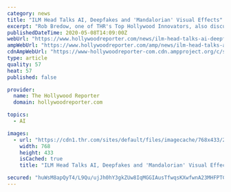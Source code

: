 ```yaml
---
category: news
title: "ILM Head Talks AI, Deepfakes and 'Mandalorian' Visual Effects"
excerpt: "Rob Bredow, one of THR's Top Hollywood Innovators, also discusses how the AI-based image-doctoring technology behind deep fakes will change Hollywood and why his team’s virtual production developments could be \"an important part of us being able to get back to work sooner."
publishedDateTime: 2020-05-08T14:09:00Z
webUrl: "https://www.hollywoodreporter.com/news/ilm-head-talks-ai-deepfakes-mandalorian-visual-effects-1293243"
ampWebUrl: "https://www.hollywoodreporter.com/amp/news/ilm-head-talks-ai-deepfakes-mandalorian-visual-effects-1293243"
cdnAmpWebUrl: "https://www-hollywoodreporter-com.cdn.ampproject.org/c/s/www.hollywoodreporter.com/amp/news/ilm-head-talks-ai-deepfakes-mandalorian-visual-effects-1293243"
type: article
quality: 57
heat: 57
published: false

provider:
  name: The Hollywood Reporter
  domain: hollywoodreporter.com

topics:
  - AI

images:
  - url: "https://cdn1.thr.com/sites/default/files/imagecache/768x433/2020/05/rob_bredow_-_publicity_-_h_2020_.jpg"
    width: 768
    height: 433
    isCached: true
    title: "ILM Head Talks AI, Deepfakes and 'Mandalorian' Visual Effects"

secured: "huWsM8apQyT4/L9Qu/ujJh0hY3gkZUw8IqMGGIAusTfwqsKXwfwnA23MHFPTCbyZKegoMPDTMv+JemR+YIVx8PlBqoQLzeZFyaAUYoHKpp2/CWsHdFa5QnhmVnyhyVf+zQXnK+oiHD26QHl7MCNFKsHF15xadq8L/XoVHeYoZ+7Lv31XvARM36e+f06HjjXKUkCTp6Xafjh6wVOAlA97iJB7/9VbPSSMdqXK+6ODhQiaJoMlgblgBZSsRSivpwVug9tOl5L7hAgkqfilRKduZVWXbY4IoGBgNNlvtebi1ToDUaDhVzbsSQXiIqDP3Omn;yBRJokcN+UwPtNWiMXluYQ=="
---
```


